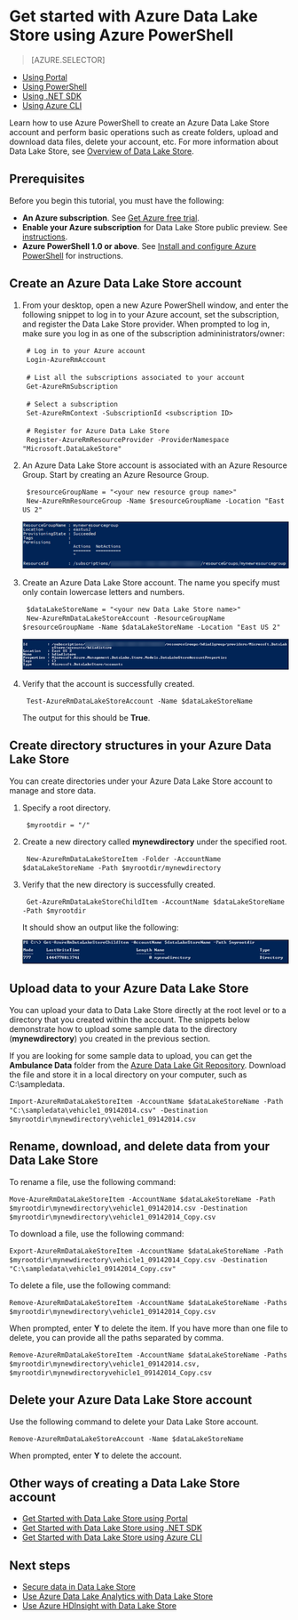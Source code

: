 <properties 
   pageTitle="Get started with Data Lake Store | Azure" 
   description="Use Azure PowerShell to create a Data Lake Store account and perform basic operations" 
   services="data-lake-store" 
   documentationCenter="" 
   authors="nitinme" 
   manager="paulettm" 
   editor="cgronlun"/>
 
<tags
   ms.service="data-lake-store"
   ms.devlang="na"
   ms.topic="article"
   ms.tgt_pltfrm="na"
   ms.workload="big-data" 
   ms.date="11/13/2015"
   ms.author="nitinme"/>

# Get started with Azure Data Lake Store using Azure PowerShell

> [AZURE.SELECTOR]
- [Using Portal](data-lake-store-get-started-portal.md)
- [Using PowerShell](data-lake-store-get-started-powershell.md)
- [Using .NET SDK](data-lake-store-get-started-net-sdk.md)
- [Using Azure CLI](data-lake-store-get-started-cli.md)

Learn how to use Azure PowerShell to create an Azure Data Lake Store account and perform basic operations such as create folders, upload and download data files, delete your account, etc. For more information about Data Lake Store, see [Overview of Data Lake Store](data-lake-store-overview.md).

## Prerequisites

Before you begin this tutorial, you must have the following:

- **An Azure subscription**. See [Get Azure free trial](https://azure.microsoft.com/en-us/pricing/free-trial/).
- **Enable your Azure subscription** for Data Lake Store public preview. See [instructions](data-lake-store-get-started-portal.md#signup).
- **Azure PowerShell 1.0 or above**. See [Install and configure Azure PowerShell](../install-configure-powershell.md) for instructions.

## Create an Azure Data Lake Store account

1. From your desktop, open a new Azure PowerShell window, and enter the following snippet to log in to your Azure account, set the subscription, and register the Data Lake Store provider. When prompted to log in, make sure you log in as one of the subscription admininistrators/owner:

        # Log in to your Azure account
		Login-AzureRmAccount
        
		# List all the subscriptions associated to your account
		Get-AzureRmSubscription
		
		# Select a subscription 
		Set-AzureRmContext -SubscriptionId <subscription ID>
        
		# Register for Azure Data Lake Store
		Register-AzureRmResourceProvider -ProviderNamespace "Microsoft.DataLakeStore" 


2. An Azure Data Lake Store account is associated with an Azure Resource Group. Start by creating an Azure Resource Group.

		$resourceGroupName = "<your new resource group name>"
    	New-AzureRmResourceGroup -Name $resourceGroupName -Location "East US 2"

	![Create an Azure Resource Group](./media/data-lake-store-get-started-powershell/ADL.PS.CreateResourceGroup.png "Create an Azure Resource Group")

2. Create an Azure Data Lake Store account. The name you specify must only contain lowercase letters and numbers.

		$dataLakeStoreName = "<your new Data Lake Store name>"
    	New-AzureRmDataLakeStoreAccount -ResourceGroupName $resourceGroupName -Name $dataLakeStoreName -Location "East US 2"

	![Create an Azure Data Lake Store account](./media/data-lake-store-get-started-powershell/ADL.PS.CreateADLAcc.png "Create an Azure Data Lake Store account")

3. Verify that the account is successfully created.

		Test-AzureRmDataLakeStoreAccount -Name $dataLakeStoreName

	The output for this should be **True**.

## Create directory structures in your Azure Data Lake Store

You can create directories under your Azure Data Lake Store account to manage and store data. 

1. Specify a root directory.

		$myrootdir = "/"

2. Create a new directory called **mynewdirectory** under the specified root.

		New-AzureRmDataLakeStoreItem -Folder -AccountName $dataLakeStoreName -Path $myrootdir/mynewdirectory

3. Verify that the new directory is successfully created.

		Get-AzureRmDataLakeStoreChildItem -AccountName $dataLakeStoreName -Path $myrootdir

	It should show an output like the following:

	![Verify Directory](./media/data-lake-store-get-started-powershell/ADL.PS.Verify.Dir.Creation.png "Verify Directory")


## Upload data to your Azure Data Lake Store

You can upload your data to Data Lake Store directly at the root level or to a directory that you created within the account. The snippets below demonstrate how to upload some sample data to the directory (**mynewdirectory**) you created in the previous section.

If you are looking for some sample data to upload, you can get the **Ambulance Data** folder from the [Azure Data Lake Git Repository](https://github.com/MicrosoftBigData/AzureDataLake/tree/master/SQLIPSamples/SampleData/AmbulanceData). Download the file and store it in a local directory on your computer, such as  C:\sampledata\.

	Import-AzureRmDataLakeStoreItem -AccountName $dataLakeStoreName -Path "C:\sampledata\vehicle1_09142014.csv" -Destination $myrootdir\mynewdirectory\vehicle1_09142014.csv


## Rename, download, and delete data from your Data Lake Store

To rename a file, use the following command:

    Move-AzureRmDataLakeStoreItem -AccountName $dataLakeStoreName -Path $myrootdir\mynewdirectory\vehicle1_09142014.csv -Destination $myrootdir\mynewdirectory\vehicle1_09142014_Copy.csv

To download a file, use the following command:

	Export-AzureRmDataLakeStoreItem -AccountName $dataLakeStoreName -Path $myrootdir\mynewdirectory\vehicle1_09142014_Copy.csv -Destination "C:\sampledata\vehicle1_09142014_Copy.csv"

To delete a file, use the following command:

	Remove-AzureRmDataLakeStoreItem -AccountName $dataLakeStoreName -Paths $myrootdir\mynewdirectory\vehicle1_09142014_Copy.csv 
	
When prompted, enter **Y** to delete the item. If you have more than one file to delete, you can provide all the paths separated by comma.

	Remove-AzureRmDataLakeStoreItem -AccountName $dataLakeStoreName -Paths $myrootdir\mynewdirectory\vehicle1_09142014.csv, $myrootdir\mynewdirectoryvehicle1_09142014_Copy.csv

## Delete your Azure Data Lake Store account

Use the following command to delete your Data Lake Store account.

	Remove-AzureRmDataLakeStoreAccount -Name $dataLakeStoreName

When prompted, enter **Y** to delete the account.


## Other ways of creating a Data Lake Store account

- [Get Started with Data Lake Store using Portal](data-lake-store-get-started-portal.md)
- [Get Started with Data Lake Store using .NET SDK](data-lake-store-get-started-net-sdk.md)
- [Get Started with Data Lake Store using Azure CLI](data-lake-store-get-started-cli.md)


## Next steps

- [Secure data in Data Lake Store](data-lake-store-secure-data.md)
- [Use Azure Data Lake Analytics with Data Lake Store](data-lake-analytics-get-started-portal.md)
- [Use Azure HDInsight with Data Lake Store](data-lake-store-hdinsight-hadoop-use-portal.md)

